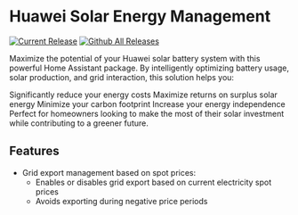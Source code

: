 # Huawei Solar Energy Management

[![Current Release](https://img.shields.io/github/release/woopstar/hsem/all.svg?style=plastic)](https://github.com/woopstar/hsem/releases) [![Github All Releases](https://img.shields.io/github/downloads/woopstar/hsem/total.svg?style=plastic)](https://github.com/woopstar/hsem/releases)

Maximize the potential of your Huawei solar battery system with this powerful Home Assistant package. By intelligently optimizing battery usage, solar production, and grid interaction, this solution helps you:

Significantly reduce your energy costs
Maximize returns on surplus solar energy
Minimize your carbon footprint
Increase your energy independence
Perfect for homeowners looking to make the most of their solar investment while contributing to a greener future.

## Features

- Grid export management based on spot prices:
  - Enables or disables grid export based on current electricity spot prices
  - Avoids exporting during negative price periods
